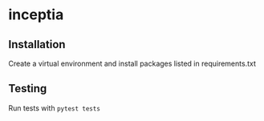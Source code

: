 # inceptia

## Installation

Create a virtual environment and install packages listed in requirements.txt

## Testing

Run tests with `pytest tests`
